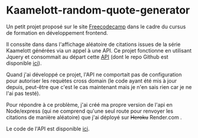 <!-- 
# Kaamelott-random-quote-generator

This little project is part of the [Freecodecamp](https://www.freecodecamp.org/learn/front-end-development-libraries/) front-end development curriculum.
It consists in a Jquery app that retrieves random quotes from [this node/expres API](https://github.com/SebNoret/simple-node-api-for-random-quote) inspired by [another one](https://kaamelott.chaudie.re/) (Github repo of the API [here](https://github.com/sin0light/api-kaamelott/)).

The selected quotes can be shared on Twitter with a button.
-->

# Kaamelott-random-quote-generator

Un petit projet proposé sur le site [Freecodecamp](https://www.freecodecamp.org/learn/front-end-development-libraries/) dans le cadre du cursus de formation en développement frontend.

Il conssite dans dans l'affichage aléatoire de citations issues de la série Kaamelott générées via un appel à une API.
Ce projet fonctionne en utilisant Jquery et consommait au départ cette [API](https://kaamelott.chaudie.re/)
(dont le repo Github est disponible [ici](https://github.com/sin0light/api-kaamelott/)).

Quand j'ai développé  ce projet, l'API ne comportait pas de configuration pour autoriser les requètes cross domain (le code ayant été mis à jour depuis, peut-être que c'est le cas maintenant mais je n'en sais rien car je ne l'ai pas testé).

Pour répondre à ce problème, j'ai créé ma propre version de l'api en Node/express (qui ne comprend qu'une seul route pour renvoyer les citations de manière aléatoire) que j'ai déployé sur ~~Heroku~~ Render.com .

Le code de l'API est disponible [ici](https://github.com/sin0light/api-kaamelott/).

